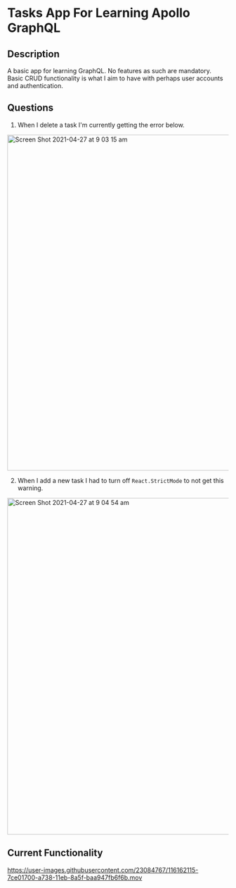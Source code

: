 # Tasks App For Learning Apollo GraphQL

## Description

A basic app for learning GraphQL. No features as such are mandatory. Basic CRUD functionality is what I aim to have with perhaps user accounts and authentication.

## Questions

1. When I delete a task I'm currently getting the error below.

<img width="763" alt="Screen Shot 2021-04-27 at 9 03 15 am" src="https://user-images.githubusercontent.com/23084767/116161643-743b1100-a737-11eb-94f9-0deae6c6c91b.png">

2. When I add a new task I had to turn off `React.StrictMode` to not get this warning.

<img width="765" alt="Screen Shot 2021-04-27 at 9 04 54 am" src="https://user-images.githubusercontent.com/23084767/116161728-a77da000-a737-11eb-9ca7-8408f1620bd7.png">

## Current Functionality

https://user-images.githubusercontent.com/23084767/116162115-7ce01700-a738-11eb-8a5f-baa947fb6f6b.mov
